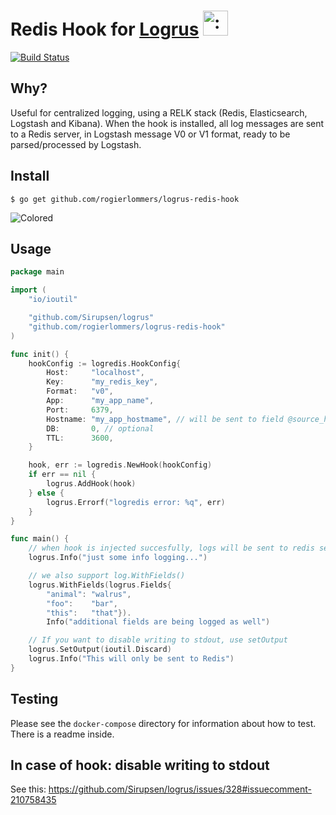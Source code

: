 # Redis Hook for [Logrus](https://github.com/Sirupsen/logrus) <img src="http://i.imgur.com/hTeVwmJ.png" width="40" height="40" alt=":walrus:" class="emoji" title=":walrus:"/>
[![Build Status](https://travis-ci.org/rogierlommers/logrus-redis-hook.svg?branch=master)](https://travis-ci.org/rogierlommers/logrus-redis-hook)

## Why?

Useful for centralized logging, using a RELK stack (Redis, Elasticsearch, Logstash and Kibana). When the hook is installed, all log messages are sent to a Redis server, in Logstash message V0 or V1 format, ready to be parsed/processed by Logstash.

## Install

```shell
$ go get github.com/rogierlommers/logrus-redis-hook
```

![Colored](http://i.imgur.com/3sWfI4s.jpg)

## Usage

```go
package main

import (
	"io/ioutil"

	"github.com/Sirupsen/logrus"
	"github.com/rogierlommers/logrus-redis-hook"
)

func init() {
	hookConfig := logredis.HookConfig{
		Host:     "localhost",
		Key:      "my_redis_key",
		Format:   "v0",
		App:      "my_app_name",
		Port:     6379,
		Hostname: "my_app_hostmame", // will be sent to field @source_host
		DB:       0, // optional
		TTL:      3600,
	}

	hook, err := logredis.NewHook(hookConfig)
	if err == nil {
		logrus.AddHook(hook)
	} else {
		logrus.Errorf("logredis error: %q", err)
	}
}

func main() {
	// when hook is injected succesfully, logs will be sent to redis server
	logrus.Info("just some info logging...")

	// we also support log.WithFields()
	logrus.WithFields(logrus.Fields{
		"animal": "walrus",
		"foo":    "bar",
		"this":   "that"}).
		Info("additional fields are being logged as well")

	// If you want to disable writing to stdout, use setOutput
	logrus.SetOutput(ioutil.Discard)
	logrus.Info("This will only be sent to Redis")
}
```


## Testing
Please see the `docker-compose` directory for information about how to test. There is a readme inside.

## In case of hook: disable writing to stdout
See this: https://github.com/Sirupsen/logrus/issues/328#issuecomment-210758435
